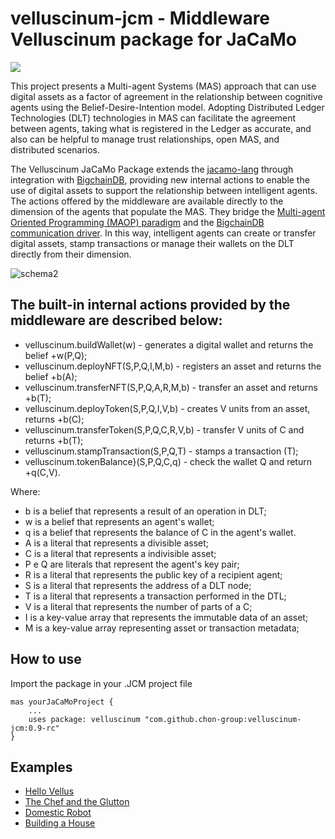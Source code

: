 # velluscinum-jcm - Middleware Velluscinum package for JaCaMo
[![](https://jitpack.io/v/chon-group/velluscinum-jcm.svg)](https://jitpack.io/#chon-group/velluscinum-jcm)

This project presents a Multi-agent Systems (MAS) approach that can use digital assets as a factor of agreement in the relationship between cognitive agents using the Belief-Desire-Intention model. Adopting Distributed Ledger Technologies (DLT) technologies in MAS can facilitate the agreement between agents, taking what is registered in the Ledger as accurate, and also can be helpful to manage trust relationships, open MAS, and distributed scenarios. 

The Velluscinum JaCaMo Package extends the [jacamo-lang](https://github.com/jacamo-lang/jacamo) through integration with [BigchainDB](https://github.com/bigchaindb/bigchaindb), providing new internal actions to enable the use of digital assets to support the relationship between intelligent agents.
The actions offered by the middleware are available directly to the dimension of the agents that populate the MAS. They bridge the [Multi-agent Oriented Programming (MAOP) paradigm](https://doi.org/10.1016/j.scico.2011.10.004) and the [BigchainDB communication driver](https://github.com/bigchaindb/java-bigchaindb-driver). In this way, intelligent agents can create or transfer digital assets, stamp transactions or manage their wallets on the DLT directly from their dimension.

![schema2](https://github.com/chon-group/velluscinum-jcm/assets/32855001/aac47021-2c88-439b-b6cc-bccd2d48a355)

## The built-in internal actions provided by the middleware are described below:
- velluscinum.buildWallet(w) - generates a digital wallet and returns the belief +w(P,Q);
- velluscinum.deployNFT(S,P,Q,I,M,b) - registers an asset and returns the belief +b(A);
- velluscinum.transferNFT(S,P,Q,A,R,M,b) - transfer an asset and returns +b(T);
- velluscinum.deployToken(S,P,Q,I,V,b) - creates V units from an asset, returns +b(C);
- velluscinum.transferToken(S,P,Q,C,R,V,b) - transfer V units of C and returns +b(T);
- velluscinum.stampTransaction(S,P,Q,T) - stamps a transaction (T);
- velluscinum.tokenBalance}(S,P,Q,C,q) - check the wallet Q and return +q(C,V).

Where:
- b is a belief that represents a result of an operation in DLT;
- w is a belief that represents an agent's wallet;
- q is a belief that represents the balance of C in the agent's wallet.
- A is a literal that represents a divisible asset;
- C is a literal that represents a indivisible asset;
- P e Q are literals that represent the agent's key pair;
- R is a literal that represents the public key of a recipient agent;
- S is a literal that represents the address of a DLT node;
- T is a literal that represents a transaction performed in the DTL;
- V is a literal that represents the number of parts of a C;
- I is a key-value array that represents the immutable data of an asset;
- M is a key-value array representing asset or transaction metadata;

## How to use
Import the package in your .JCM project file
```
mas yourJaCaMoProject {
    ...
    uses package: velluscinum "com.github.chon-group:velluscinum-jcm:0.9-rc"
}
```
## Examples
+   [Hello Vellus](https://github.com/chon-group/velluscinum-jcm/tree/main/examples/01-hello-vellus)
+   [The Chef and the Glutton](https://github.com/chon-group/velluscinum-jcm/tree/main/examples/02-chef-glutton)
+   [Domestic Robot](https://github.com/chon-group/velluscinum-jcm/tree/main/examples/03-domestic-robot)
+   [Building a House](https://github.com/chon-group/velluscinum-jcm/tree/main/examples/04-house-building)

